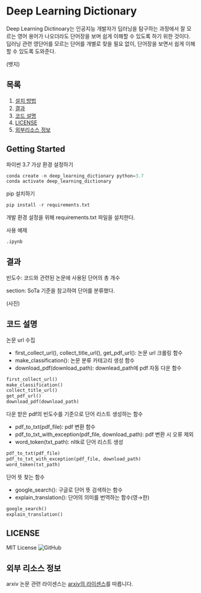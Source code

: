 # Deep Learning Dictionary

Deep Learning Dictinoary는 인공지능 개발자가 딥러닝을 탐구하는 과정에서 잘 모르는 영어 용어가 나오더라도 단어장을 보며 쉽게 이해할 수 있도록 하기 위한 것이다. 딥러닝 관련 영단어를 모르는 단어를 개별로 찾을 필요 없이, 단어장을 보면서 쉽게 이해할 수 있도록 도와준다.


(뱃지)

## 목록

1. [설치 방법](#getting-started)
2. [결과](#결과)
3. [코드 설명](#코드-설명)
4. [LICENSE](#LICENSE)
5. [외부리소스 정보](#외부-리소스-정보)

## Getting Started

파이썬 3.7 가상 환경 설정하기

```python
conda create -n deep_learning_dictionary python=3.7
conda activate deep_learning_dictionary
```

pip 설치하기

```python
pip install -r requirements.txt
```

개발 환경 설정을 위해 requirements.txt 파일을 설치한다.

사용 예제

```python
.ipynb
```

## 결과


빈도수: 코드와 관련된 논문에 사용된 단어의 총 개수

section: SoTa 기준을 참고하여 단어를 분류했다.

(사진)

## 코드 설명



논문 url 수집

- first_collect_url(), collect_title_url(), get_pdf_url(): 논문 url 크롤링 함수
- make_classification(): 논문 분류 카테고리 생성 함수
- download_pdf(download_path): downlead_path에 pdf 자동 다운  함수

```python
first_collect_url()
make_classification()
collect_title_url()
get_pdf_url()
download_pdf(download_path)
```


다운 받은 pdf의 빈도수를 기준으로 단어 리스트 생성하는 함수

- pdf_to_txt(pdf_file): pdf 변환 함수
- pdf_to_txt_with_exception(pdf_file, download_path): pdf 변환 시 오류 제외
- word_token(txt_path): nltk로 단어 리스트 생성

```python
pdf_to_txt(pdf_file)
pdf_to_txt_with_exception(pdf_file, download_path)
word_token(txt_path)
```


단어 뜻 찾는 함수

- google_search(): 구글로 단어 뜻 검색하는 함수
- explain_translation(): 단어의 의미를 번역하는 함수(영→한)

```python
google_search()
explain_translation()
```

## LICENSE

MIT License
![GitHub](https://img.shields.io/github/license/jj123859/MyDictionary)

## 외부 리소스 정보

arxiv 논문 관련 라이센스는 [arxiv의 라이센스](https://export.arxiv.org/help/license)를 따릅니다.
